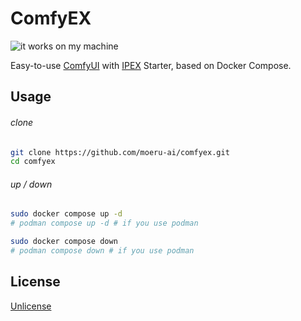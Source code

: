 # ComfyEX

![it works on my machine](https://img.shields.io/badge/it_works_on-my_machine-green)

Easy-to-use [ComfyUI](https://github.com/comfyanonymous/ComfyUI) with [IPEX](https://github.com/intel/intel-extension-for-pytorch) Starter, based on Docker Compose.

## Usage

###### clone

```bash
git clone https://github.com/moeru-ai/comfyex.git
cd comfyex
```

###### up / down

```bash
sudo docker compose up -d
# podman compose up -d # if you use podman

sudo docker compose down
# podman compose down # if you use podman
```

## License

[Unlicense](LICENSE)
